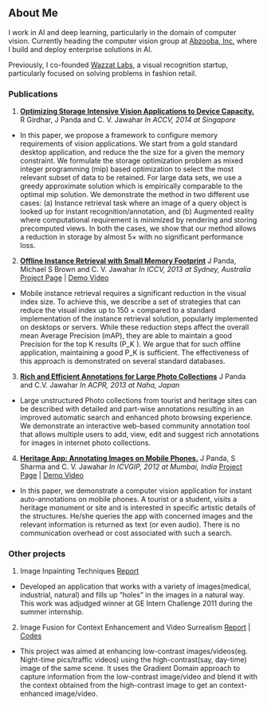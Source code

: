 ## About Me

I work in AI and deep learning, particularly in the domain of computer vision. Currently heading the computer vision group at [Abzooba, Inc.](https://xpresso.ai) where I build and deploy enterprise solutions in AI. 

Previously, I co-founded [Wazzat Labs](https://wazzatlabs.com), a visual recognition startup, particularly focused on solving problems in fashion retail.

### Publications

1. **[Optimizing Storage Intensive Vision Applications to Device Capacity.](https://cvit.iiit.ac.in/images/ConferencePapers/2014/Rohit2014Optimizing.pdf)**
R Girdhar,  J Panda and C. V. Jawahar *In ACCV, 2014 at Singapore*
  - In this paper, we propose a framework to configure memory requirements of vision applications. We start from a gold standard desktop application, and reduce the the size for a given the memory constraint. We formulate the storage optimization problem as mixed integer programming (mip) based optimization to select the most relevant subset of data to be retained. For large data sets, we use a greedy approximate solution which is empirically comparable to the optimal mip solution. We demonstrate the method in two different use cases: (a) Instance retrieval task where an image of a query object is looked up for instant recognition/annotation, and (b) Augmented reality where computational requirement is minimized by rendering and storing precomputed views. In both the cases, we show that our method allows a reduction in storage by almost 5× with no significant performance loss.
  
2. **[Offline Instance Retrieval with Small Memory Footprint](http://researchweb.iiit.ac.in/~jayaguru.panda/PandaICCV13/Panda_ICCV13.pdf)**
J Panda, Michael S Brown and C. V. Jawahar *In ICCV, 2013 at Sydney, Australia* 
[Project Page](http://researchweb.iiit.ac.in/~jayaguru.panda/PandaICCV13/) | 
[Demo Video](http://www.youtube.com/watch?v=P6oz597xmXs)
  - Mobile instance retrieval requires a significant reduction in the visual index size. To achieve this, we describe a set of strategies that can reduce the visual index up to 150 × compared to a standard implementation of the instance retrieval solution, popularly implemented on desktops or servers. While these reduction steps affect the overall mean Average Precision (mAP), they are able to maintain a good Precision for the top K results (P_K ). We argue that for such offline application, maintaining a good P_K is sufficient. The effectiveness of this approach is demonstrated on several standard databases.
  
3. **[Rich and Efficient Annotations for Large Photo Collections](http://web.iiit.ac.in/~jayaguru.pandaug08/Jay_ACPR_crc.pdf)**
J Panda and C.V. Jawahar *In ACPR, 2013 at Naha, Japan*  
  - Large unstructured Photo collections from tourist and heritage sites can be described with detailed and part-wise annotations resulting in an improved automatic search and enhanced photo browsing experience. We demonstrate an interactive web-based community annotation tool that allows multiple users to add, view, edit and suggest rich annotations for images in internet photo collections.
  
4. **[Heritage App: Annotating Images on Mobile Phones.](https://researchweb.iiit.ac.in/~jayaguru.panda/HeritageApp/Panda_HeritageApp_ICVGIP12.pdf)**
J Panda, S Sharma and C. V. Jawahar *In ICVGIP, 2012 at Mumbai, India* 
[Project Page](http://researchweb.iiit.ac.in/~jayaguru.panda/HeritageApp/) | 
[Demo Video](https://researchweb.iiit.ac.in/~jayaguru.panda/HeritageApp/Jay-ICVGIP12-Demo.avi)
  - In this paper, we demonstrate a computer vision application for instant auto-annotations on mobile phones. A tourist or a student, visits a heritage monument or site and is interested in specific artistic details of the structures. He/she queries the app with concerned images and the relevant information is returned as text (or even audio). There is no communication overhead or cost associated with such a search.

### Other projects
1. Image Inpainting Techniques
[Report](https://web.iiit.ac.in/~jayaguru.pandaug08/ImageInpaintingPPT.pdf)
  - Developed an application that works with a variety of images(medical, industrial, natural) and fills up “holes” in the images in a natural way. This work was adjudged winner at GE Intern Challenge 2011 during the summer internship. 

2. Image Fusion for Context Enhancement and Video Surrealism
[Report](https://web.iiit.ac.in/~jayaguru.pandaug08/imageFusionPPT.pdf) | [Codes](https://web.iiit.ac.in/~jayaguru.pandaug08/Project.CODE.tar.gz)
  - This project was aimed at enhancing low-contrast images/videos(eg. Night-time pics/traffic videos) using the high-contrast(say, day-time) image of the same scene. It uses the Gradient Domain approach to capture information from the low-contrast image/video and blend it with the context obtained from the high-contrast image to get an context-enhanced image/video. 

